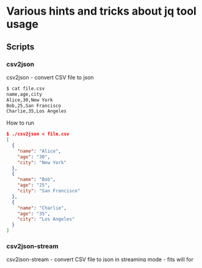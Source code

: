 # Various hints and tricks about jq tool usage 

## Scripts

### csv2json

csv2json - convert CSV file to json

```bash
$ cat file.csv
name,age,city
Alice,30,New York
Bob,25,San Francisco
Charlie,35,Los Angeles
```

How to run

```json
$ ./csv2json < file.csv
[
  {
    "name": "Alice",
    "age": "30",
    "city": "New York"
  },
  {
    "name": "Bob",
    "age": "25",
    "city": "San Francisco"
  },
  {
    "name": "Charlie",
    "age": "35",
    "city": "Los Angeles"
  }
]
```

### csv2json-stream

csv2json-stream - convert CSV file to json in streaming mode - fits will for huge files

How to run

```json
$ cat huge-file.csv | ./csv2json 
[
{"name":"Alice","age":30,"city":"New York"}
,{"name":"Bob","age":25,"city":"San Francisco"}
,{"name":"Charlie","age":35,"city":"Los Angeles"}
...
```

### csv2json-flow

csv2json-flow - process csv file, generating JSON per each row

How to run

```json
$ cat huge-file.csv | ./cvs2json-flow -c
{"name":"Alice","age":30,"city":"New York"}
{"name":"Bob","age":25,"city":"San Francisco"}
{"name":"Charlie","age":35,"city":"Los Angeles"}
```

Can be used with more filters to process small JSONs

```json
$ cat huge-file.csv | ./cvs2json-flow -c | jq -r .name
Alice
Bob
Charlie
```

### json-flow-uniq

Process flow of JSONs in streaming way, finding uniq keys

how to run:

```json
$ echo '{"name":"Alice","age":30,"city":"New York"}
{"name":"Bob","age":25,"city":"San Francisco"}
{"name":"Charlie","age":35,"city":"Los Angeles"}' | ./json-flow-uniq -r --arg key id
Alice
Bob
Charlie
```

## Hints

### Process huge JSON in streaming mode

Read JSON which is huge list of object, parsing object by object - fits well for streaming processing

or converting JSON list of object into flow of JSON objects

```json
$ cat huge.json 
[
    {"name":"Alice","age":30,"city":"New York"},
    {"name":"Bob","age":25,"city":"San Francisco"},
    {"name":"Charlie","age":35,"city":"Los Angeles"},
...
```

```json
$ cat huge.json | jq -n -c --stream 'fromstream(1|truncate_stream(inputs))'
{"name":"Alice","age":30,"city":"New York"}
{"name":"Bob","age":25,"city":"San Francisco"}
{"name":"Charlie","age":35,"city":"Los Angeles"}
```

### Process huge JSON in streaming mode calculating unique values by the key

```jq
reduce fromstream(1|truncate_stream(inputs)) as $item (
    {}; 
    $item.value as $val | if has($val) | not then .[$val] = true else . end
) | keys[]
```

### Process huge flow of JSONs calculating unique values

Below example makes uniq by .name

```jq
reduce inputs as $item (
    {};
    $item.name as $val | if has($val) | not then .[$val] = true else . end
) | keys[]
```

### Hex/Oct/etc conversions

[External JQ library](https://gist.github.com/wader/694fcc7d0184661a5c7a397530258cfc)

